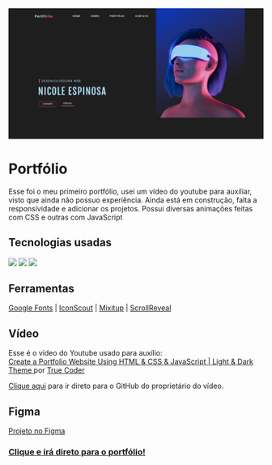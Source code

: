 <img src="assets/imagem_2022-08-22_133059404.png"/>

# Portfólio
Esse foi o meu primeiro portfólio, usei um vídeo do youtube para auxiliar, visto que ainda não possuo experiência.
Ainda está em construção, falta a responsividade e adicionar os projetos.
Possui diversas animações feitas com CSS e outras com JavaScript

## Tecnologias usadas
<p align="left">
  <img src="https://img.icons8.com/color/48/000000/javascript--v1.png"/>
  <img src="https://img.icons8.com/color/48/000000/html-5--v1.png"/>
  <img src="https://img.icons8.com/color/48/000000/css3.png"/>
</p>

## Ferramentas
<a href="https://fonts.google.com">Google Fonts</a> |  <a href="https://iconscout.com">IconScout</a> |  <a href="https://www.kunkalabs.com/mixitup/">Mixitup</a> |  <a href="https://scrollrevealjs.org/">ScrollReveal</a>

## Vídeo
<p>Esse é o vídeo do Youtube usado para auxílio: <br>
<a href="https://youtu.be/kk5dZVfCpgk">Create a Portfolio Website Using HTML & CSS & JavaScript | Light & Dark Theme </a> por <a href="https://www.youtube.com/c/TrueCoder">True Coder</p>

<p>
  <a href="https://github.com/sefyudem">Clique aqui</a> para ir direto para o GitHub do proprietário do vídeo.
</p>

## Figma
<p>
  <a href="https://www.figma.com/file/OhbnGhRxQ1BjH2jYOsPMVN/Portfolio">Projeto no Figma</a>
</p>

### <a href="https://nicoleespinosa.github.io/portfolio-nicole/">Clique e irá direto para o portfólio!</p>
